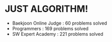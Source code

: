 # JUST ALGORITHM!

- Baekjoon Online Judge : 60 problems solved
- Programmers : 169 problems solved
- SW Expert Academy : 221 problems solved